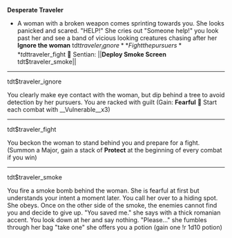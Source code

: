 **__Desperate Traveler__**
- A woman with a broken weapon comes sprinting towards you. She looks panicked and scared. "HELP!" She cries out "Someone help!" you look past her and see a band of vicious looking creatures chasing after her
**Ignore the woman** tdt$traveler_ignore
**Fight the pursuers** tdt$traveler_fight
:mechanical_arm:  Sentian: ||**Deploy Smoke Screen** tdt$traveler_smoke||

-------------
tdt$traveler_ignore

You clearly make eye contact with the woman, but dip behind a tree to avoid detection by her pursuers. You are racked with guilt (Gain: __Fearful__ :rooster: Start each combat with __Vulnerable__x3)

-------------
tdt$traveler_fight

You beckon the woman to stand behind you and prepare for a fight. (Summon a Major, gain a stack of __Protect__ at the beginning of every combat if you win)

-------------
tdt$traveler_smoke

You fire a smoke bomb behind the woman. She is fearful at first but understands your intent a moment later. You call her over to a hiding spot. She obeys. Once on the other side of the smoke, the enemies cannot find you and decide to give up. "You saved me." she says with a thick romanian accent. You look down at her and say nothing. "Please..." she fumbles through her bag "take one" she offers you a potion (gain one !r 1d10 potion)
